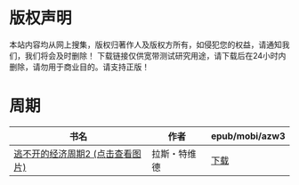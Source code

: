 # 版权声明

本站内容均从网上搜集，版权归著作人及版权方所有，如侵犯您的权益，请通知我们，我们将会及时删除！ 下载链接仅供宽带测试研究用途，请下载后在24小时内删除，请勿用于商业目的。请支持正版！

# 周期

| 书名 | 作者 | epub/mobi/azw3 |
| --- | --- | --- |
| [逃不开的经济周期2 (点击查看图片)](https://www.dushupai.com/attachment/2024/06/08/5f29de1ca27f59d0.jpg) | 拉斯・特维德 | [下载](https://url89.ctfile.com/f/31084289-1357046458-38d35f?p=8866) |
